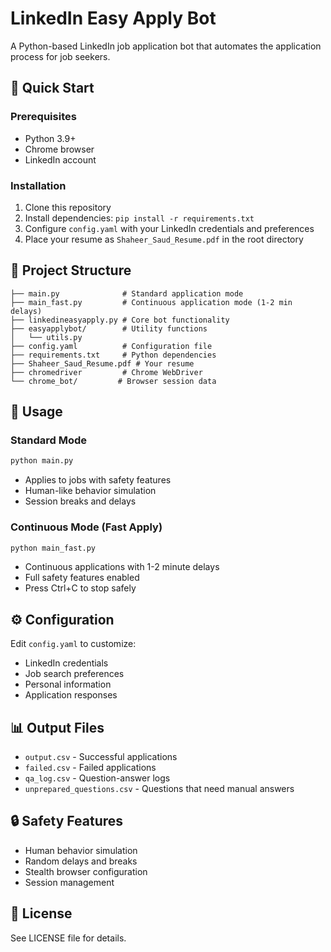 # LinkedIn Easy Apply Bot

A Python-based LinkedIn job application bot that automates the application process for job seekers.

## 🚀 Quick Start

### Prerequisites
- Python 3.9+
- Chrome browser
- LinkedIn account

### Installation
1. Clone this repository
2. Install dependencies: `pip install -r requirements.txt`
3. Configure `config.yaml` with your LinkedIn credentials and preferences
4. Place your resume as `Shaheer_Saud_Resume.pdf` in the root directory

## 📁 Project Structure

```
├── main.py              # Standard application mode
├── main_fast.py         # Continuous application mode (1-2 min delays)
├── linkedineasyapply.py # Core bot functionality
├── easyapplybot/        # Utility functions
│   └── utils.py
├── config.yaml          # Configuration file
├── requirements.txt     # Python dependencies
├── Shaheer_Saud_Resume.pdf # Your resume
├── chromedriver         # Chrome WebDriver
└── chrome_bot/         # Browser session data
```

## 🎯 Usage

### Standard Mode
```bash
python main.py
```
- Applies to jobs with safety features
- Human-like behavior simulation
- Session breaks and delays

### Continuous Mode (Fast Apply)
```bash
python main_fast.py
```
- Continuous applications with 1-2 minute delays
- Full safety features enabled
- Press Ctrl+C to stop safely

## ⚙️ Configuration

Edit `config.yaml` to customize:
- LinkedIn credentials
- Job search preferences
- Personal information
- Application responses

## 📊 Output Files

- `output.csv` - Successful applications
- `failed.csv` - Failed applications
- `qa_log.csv` - Question-answer logs
- `unprepared_questions.csv` - Questions that need manual answers

## 🔒 Safety Features

- Human behavior simulation
- Random delays and breaks
- Stealth browser configuration
- Session management

## 📝 License

See LICENSE file for details.